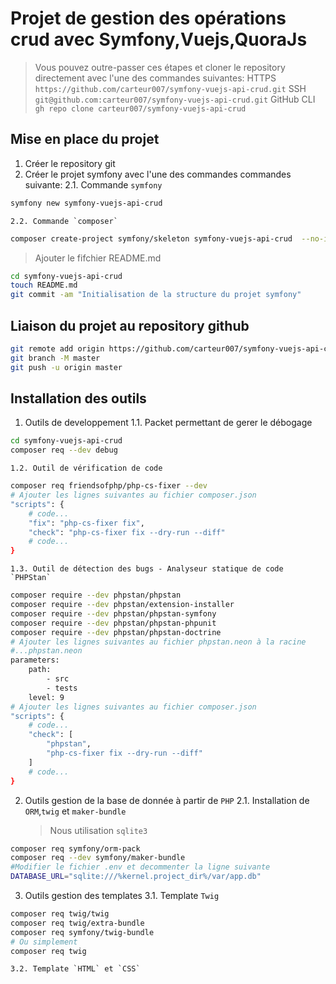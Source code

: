 # Projet de gestion des opérations crud avec Symfony,Vuejs,QuoraJs

> Vous pouvez outre-passer ces étapes et cloner le repository directement avec l'une des commandes suivantes:
> HTTPS `https://github.com/carteur007/symfony-vuejs-api-crud.git`
> SSH `git@github.com:carteur007/symfony-vuejs-api-crud.git`
> GitHub CLI `gh repo clone carteur007/symfony-vuejs-api-crud`

## Mise en place du projet

1. Créer le repository git
2. Créer le projet symfony avec l'une des commandes commandes suivante:
   2.1. Commande `symfony`

```sh
symfony new symfony-vuejs-api-crud
```

    2.2. Commande `composer`

```sh
composer create-project symfony/skeleton symfony-vuejs-api-crud  --no-interaction
```

> Ajouter le fifchier README.md

```sh
cd symfony-vuejs-api-crud
touch README.md
git commit -am "Initialisation de la structure du projet symfony"
```

## Liaison du projet au repository github

```sh
git remote add origin https://github.com/carteur007/symfony-vuejs-api-crud.git
git branch -M master
git push -u origin master
```

## Installation des outils

1. Outils de developpement
   1.1. Packet permettant de gerer le débogage

```sh
cd symfony-vuejs-api-crud
composer req --dev debug
```

    1.2. Outil de vérification de code

```sh
composer req friendsofphp/php-cs-fixer --dev
# Ajouter les lignes suivantes au fichier composer.json
"scripts": {
    # code...
    "fix": "php-cs-fixer fix",
    "check": "php-cs-fixer fix --dry-run --diff"
    # code...
}
```

    1.3. Outil de détection des bugs - Analyseur statique de code `PHPStan`

```sh
composer require --dev phpstan/phpstan
composer require --dev phpstan/extension-installer
composer require --dev phpstan/phpstan-symfony
composer require --dev phpstan/phpstan-phpunit
composer require --dev phpstan/phpstan-doctrine
# Ajouter les lignes suivantes au fichier phpstan.neon à la racine
#...phpstan.neon
parameters:
    path:
        - src
        - tests
    level: 9
# Ajouter les lignes suivantes au fichier composer.json
"scripts": {
    # code...
    "check": [
        "phpstan",
        "php-cs-fixer fix --dry-run --diff"
    ]
    # code...
}
```

2. Outils gestion de la base de donnée à partir de `PHP`
   2.1. Installation de `ORM`,`twig` et `maker-bundle`

    > Nous utilisation `sqlite3`

```sh
composer req symfony/orm-pack
composer req --dev symfony/maker-bundle
#Modifier le fichier .env et decommenter la ligne suivante
DATABASE_URL="sqlite:///%kernel.project_dir%/var/app.db"
```

3. Outils gestion des templates
   3.1. Template `Twig`

```sh
composer req twig/twig
composer req twig/extra-bundle
composer req symfony/twig-bundle
# Ou simplement
composer req twig
```

    3.2. Template `HTML` et `CSS`
